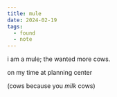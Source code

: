 ```yaml
---
title: mule
date: 2024-02-19
tags:
  - found
  - note
---
```


i am a mule; the wanted more cows.

on my time at planning center

(cows because you _milk_ cows)
